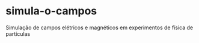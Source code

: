 # simula-o-campos
Simulação de campos elétricos e magnéticos em experimentos de física de partículas
